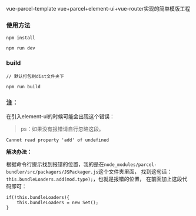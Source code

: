 vue-parcel-template
vue+parcel+element-ui+vue-router实现的简单模版工程

### 使用方法
```
npm install

npm run dev
```

### build

```
// 默认打包到dist文件夹下

npm run build
```

### 注：

在引入element-ui的时候可能会出现这个错误：

> ps：如果没有报错请自行忽略这段。

```
Cannot read property 'add' of undefined
```

**解决办法：**

根据命令行提示找到报错的位置，我的是在`node_modules/parcel-bundler/src/packagers/JSPackager.js`这个文件夹里面，
找到这句话：`this.bundleLoaders.add(mod.type);`，也就是报错的位置，
在前面加上这段代码即可：

```
if(!this.bundleLoaders){
    this.bundleLoaders = new Set();
}
```
